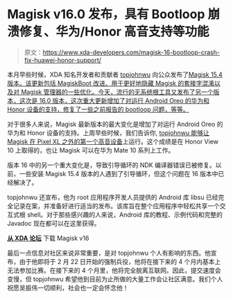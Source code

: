 # Magisk v16.0 发布，具有 Bootloop 崩溃修复、华为/Honor 高音支持等功能

> 原文：<https://www.xda-developers.com/magisk-16-bootloop-crash-fix-huawei-honor-support/>

本月早些时候，XDA 知名开发者和贡献者 [topjohnwu](https://forum.xda-developers.com/member.php?u=4470081) 向公众发布了[Magisk 15.4 版本。该更新包括 MagiskBoot 改进、用于更好地隐藏 Magisk 的套接字混淆以及对 Magisk 管理器的一些优化。今天，流行的无系统根工具又发布了另一个版本，这次是 16.0 版本，这次重大更新增加了对运行 Android Oreo 的华为和 Honor 设备的支持，修复了一些之前报告的 bootloop 问题，等等。](https://www.xda-developers.com/magisk-v15-4-magiskboot-socket-obfuscation-magisk-manager/)

对于很多人来说，Magisk 最新版本的最大变化是增加了对运行 Android Oreo 的华为和 Honor 设备的支持。上周早些时候，我们告诉你, [topjohnwu 能够让 Magisk 在 Pixel XL 之外的第一个高音设备](https://www.xda-developers.com/magisk-honor-view-10-huawei-mate-10-pro/)上运行。这个成绩是在 Honor View 10 上取得的，也让 Magisk 可以在华为 Mate 10 系列上工作。

版本 16 中的另一个重大变化是，导致引导循环的 NDK 编译器错误已被修复。以前，一些安装 Magisk 15.4 版本的人遇到了引导循环，但这个问题在 16 版本中已经解决了。

topjohnwu 还宣布，他为 root 应用程序开发人员提供的 Android 库 libsu 已经完全记录在案，并准备好进行适当的发布。该库旨在整个应用程序中轻松共享一个交互式根 shell。对于那些感兴趣的人来说，Android 库的教程、示例代码和完整的 Javadoc 现在都可以在这里获得。

[**从 XDA 论坛**](https://forum.xda-developers.com/apps/magisk/official-magisk-v7-universal-systemless-t3473445/post75648916#post75648916) 下载 Magisk v16

最后一点信息对社区来说非常重要，是对 topjohnwu 个人有影响的东西。他宣布，由于他即将于 2 月 22 日开始的强制兵役，他将在接下来的 4 个月内基本上无法参加比赛。在接下来的 4 个月里，他将完全脱离互联网。因此，提交速度会变慢，但 topjohnwu 希望他到目前为止所做的大量工作会让社区满意。我们个人祝愿吴振伟一切顺利，社会也一定会怀念他！